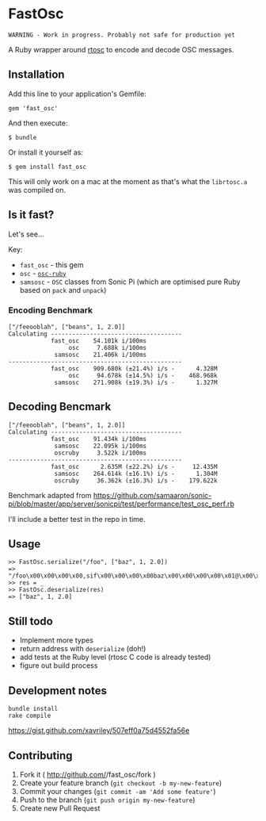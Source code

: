 # FastOsc

`WARNING - Work in progress. Probably not safe for production yet`

A Ruby wrapper around [rtosc](https://github.com/fundamental/rtosc/) to encode and decode OSC messages.

## Installation

Add this line to your application's Gemfile:

    gem 'fast_osc'

And then execute:

    $ bundle

Or install it yourself as:

    $ gem install fast_osc

This will only work on a mac at the moment as that's what the `librtosc.a` was compiled on.

## Is it fast?

Let's see...

Key:

* `fast_osc` - this gem
* `osc` - [`osc-ruby`](https://github.com/aberant/osc-ruby)
* `samsosc` - `OSC` classes from Sonic Pi (which are optimised pure Ruby based on `pack` and `unpack`)

### Encoding Benchmark

```
["/feeooblah", ["beans", 1, 2.0]]
Calculating -------------------------------------
            fast_osc    54.101k i/100ms
                 osc     7.688k i/100ms
             samsosc    21.406k i/100ms
-------------------------------------------------
            fast_osc    909.680k (±21.4%) i/s -      4.328M
                 osc     94.678k (±14.5%) i/s -    468.968k
             samsosc    271.908k (±19.3%) i/s -      1.327M
```

## Decoding Bencmark

```
["/feeooblah", ["beans", 1, 2.0]]
Calculating -------------------------------------
            fast_osc    91.434k i/100ms
             samsosc    22.095k i/100ms
             oscruby     3.522k i/100ms
-------------------------------------------------
            fast_osc      2.635M (±22.2%) i/s -     12.435M
             samsosc    264.614k (±16.1%) i/s -      1.304M
             oscruby     36.362k (±16.3%) i/s -    179.622k
```

Benchmark adapted from https://github.com/samaaron/sonic-pi/blob/master/app/server/sonicpi/test/performance/test_osc_perf.rb

I'll include a better test in the repo in time.

## Usage

```
>> FastOsc.serialize("/foo", ["baz", 1, 2.0])
=> "/foo\x00\x00\x00\x00,sif\x00\x00\x00\x00baz\x00\x00\x00\x00\x01@\x00\x00\x00"
>> res = _
>> FastOsc.deserialize(res)
=> ["baz", 1, 2.0]
```

## Still todo

* Implement more types
* return address with `deserialize` (doh!)
* add tests at the Ruby level (rtosc C code is already tested)
* figure out build process

## Development notes

    bundle install
    rake compile

https://gist.github.com/xavriley/507eff0a75d4552fa56e

## Contributing

1. Fork it ( http://github.com/<my-github-username>/fast_osc/fork )
2. Create your feature branch (`git checkout -b my-new-feature`)
3. Commit your changes (`git commit -am 'Add some feature'`)
4. Push to the branch (`git push origin my-new-feature`)
5. Create new Pull Request
